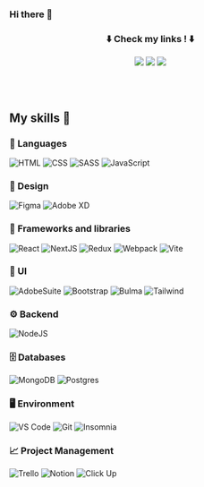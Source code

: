 ### Hi there 👋

<h3 align="center">
⬇️ Check my links ! ⬇️
</h3>

<div align="center">

[<img src="https://img.shields.io/badge/LinkedIn-0077B5?style=for-the-badge&logo=linkedin&logoColor=white" />](https://www.linkedin.com/in/l%C3%A9o-graton-67940a193/)
[<img src="https://img.shields.io/badge/Instagram-E1306C?style=for-the-badge&logo=instagram&logoColor=white" />](#)
[<img src="https://img.shields.io/badge/Tiktok-000000?style=for-the-badge&logo=tiktok&logoColor=white" />](#)

</div>

<br />
<br />

## My skills 🚀

### 👅 Languages

![HTML](https://img.shields.io/badge/HTML-%FF5733.svg?style=for-the-badge&logo=html5&logoColor=black)
![CSS](https://img.shields.io/badge/CSS-%2965F1.svg?style=for-the-badge&logo=css3&logoColor=black)
![SASS](https://img.shields.io/badge/SASS-%CF649A.svg?style=for-the-badge&logo=sass&logoColor=black)
![JavaScript](https://img.shields.io/badge/javascript-%23F7DF1E.svg?style=for-the-badge&logo=javascript&logoColor=black)

### 🎨 Design

![Figma](https://img.shields.io/badge/figma-%23F24E1E.svg?style=for-the-badge&logo=figma&logoColor=white)
![Adobe XD](https://img.shields.io/badge/adobe_xd-%23F05BB4.svg?style=for-the-badge&logo=adobexd&logoColor=white)

### 🧰 Frameworks and libraries

![React](https://img.shields.io/badge/react-%232d415c.svg?style=for-the-badge&logo=react&logoColor=%2304D8F9)
![NextJS](https://img.shields.io/badge/next_js-black.svg?style=for-the-badge&logo=next.js&logoColor=white)
![Redux](https://img.shields.io/badge/redux-%23764ABC.svg?style=for-the-badge&logo=redux&logoColor=white)
![Webpack](https://img.shields.io/badge/webpack-%238DD6F9.svg?style=for-the-badge&logo=webpack&logoColor=black)
![Vite](https://img.shields.io/badge/vite-%23646CFF.svg?style=for-the-badge&logo=vite&logoColor=white)

### 📱 UI

![AdobeSuite](https://img.shields.io/badge/AdobeSuite-%F81000.svg?style=for-the-badge&logo=adobe&logoColor=white)
![Bootstrap](https://img.shields.io/badge/bootstrap-%237952B3.svg?style=for-the-badge&logo=bootstrap&logoColor=white)
![Bulma](https://img.shields.io/badge/bulma-%2300D1B2.svg?style=for-the-badge&logo=bulma&logoColor=white)
![Tailwind](https://img.shields.io/badge/tailwind_css-%2306B6D4.svg?style=for-the-badge&logo=tailwind-css&logoColor=white)

### ⚙️ Backend

![NodeJS](https://img.shields.io/badge/node_js-%23339933.svg?style=for-the-badge&logo=node.js&logoColor=white)

### 🗄 Databases

![MongoDB](https://img.shields.io/badge/mongodb-%234ea94b.svg?style=for-the-badge&logo=mongodb&logoColor=white)
![Postgres](https://img.shields.io/badge/postgres-%23316192.svg?style=for-the-badge&logo=postgresql&logoColor=white)

### 🖥️ Environment

![VS Code](https://img.shields.io/badge/visual_studio_code-%23007ACC.svg?style=for-the-badge&logo=visual-studio-code&logoColor=white)
![Git](https://img.shields.io/badge/git-%23F05032.svg?style=for-the-badge&logo=git&logoColor=white)
![Insomnia](https://img.shields.io/badge/insomia-%234000BF.svg?style=for-the-badge&logo=insomnia&logoColor=white)

### 📈 Project Management

![Trello](https://img.shields.io/badge/trello-%230052CC.svg?style=for-the-badge&logo=trello&logoColor=white)
![Notion](https://img.shields.io/badge/notion-black.svg?style=for-the-badge&logo=notion&logoColor=white)
![Click Up](https://img.shields.io/badge/click_up-%237B68EE.svg?style=for-the-badge&logo=clickup&logoColor=white)
